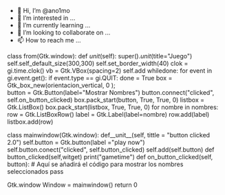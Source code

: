 - 👋 Hi, I’m @ano1mo
- 👀 I’m interested in ...
- 🌱 I’m currently learning ...
- 💞️ I’m looking to collaborate on ...
- 📫 How to reach me ...

<!---
ano1mo/ano1mo is a ✨ special ✨ repository because its `README.md` (this file) appears on your GitHub profile.
You can click the Preview link to take a look at your changes.
--->
class from(Gtk.window):
    def _unit_(self):
        super()._unit_(title="Juego") 
        self.self_default_size(300,300)
        self.set_border_width(40)
        clok = gi.time.clok()
        vb = Gtk.VBox(spacing=2)
        self.add 
    whiledone:
    for event in gi.event.get():
        if event.type == gi.QUIT:
            done = True
    box = Gtk_box_new(orientacion_vertical, 0 );        
    button = Gtk.Button(label="Mostrar Nombres")
   button.connect("clicked", self.on_button_clicked)
   box.pack_start(button, True, True, 0)
   listbox = Gtk.ListBox()
   box.pack_start(listbox, True, True, 0)
   for nombre in nombres:
       row = Gtk.ListBoxRow()
       label = Gtk.Label(label=nombre)
       row.add(label)
       listbox.add(row)


class mainwindow(Gtk.window):
    def__unit__(self, tittle = "button clicked 2.0")
    self.button = Gtk.button(label ="play now")
    self.button.conect("clicked", self.button_clicked)
    self.add(self.button)
    def button_clicked(self,witget)
        print("gametime")
    def on_button_clicked(self, button):
       # Aquí se añadirá el código para mostrar los nombres seleccionados
    pass

 Gtk.window
Window = mainwindow()
    return 0
